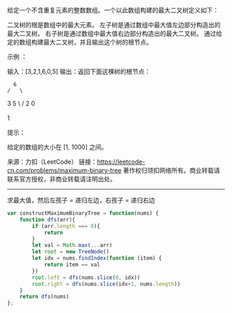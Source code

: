 
给定一个不含重复元素的整数数组。一个以此数组构建的最大二叉树定义如下：

二叉树的根是数组中的最大元素。
左子树是通过数组中最大值左边部分构造出的最大二叉树。
右子树是通过数组中最大值右边部分构造出的最大二叉树。
通过给定的数组构建最大二叉树，并且输出这个树的根节点。

示例 ：

输入：[3,2,1,6,0,5]
输出：返回下面这棵树的根节点：

      6
    /   \
   3     5
    \    / 
     2  0   
       \
        1
 

提示：

给定的数组的大小在 [1, 1000] 之间。

来源：力扣（LeetCode）
链接：https://leetcode-cn.com/problems/maximum-binary-tree
著作权归领扣网络所有。商业转载请联系官方授权，非商业转载请注明出处。

----

求最大值，然后左孩子 = 递归左边，右孩子 = 递归右边

```javascript
var constructMaximumBinaryTree = function(nums) {
    function dfs(arr){
        if (arr.length === 0){
            return
        }
        let val = Math.max(...arr)
        let root = new TreeNode()
        let idx = nums.findIndex(function (item) {
            return item == val
        })
        root.left = dfs(nums.slice(0, idx))
        root.right = dfs(nums.slice(idx+1, nums.length))
    }
    return dfs(nums)
};
```
